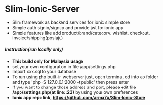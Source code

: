 # Slim-Ionic-Server
* Slim framework as backend services for ionic simple store
* Simple auth signin/signup and provide jwt for ionic app
* Simple features like add product/brand/category, wishlist, checkout, invoice/shipping(poslaju)

##### Instruction(run locally only)
* **This build only for Malaysia usage**
* set your own configuration in file /app/settings.php
* Import xxx.sql to your database
* To run using php built-in webserver just, open terminal, cd into ap folder and type 'php -S 127.0.0.1:2000 -t public' then press enter
* If you want to change those address and port, please edit file **/app/settings.php(at line::23)** by using your own preferences
* **Ionic app repo link, https://github.com/arma7x/Slim-Ionic-Store**
